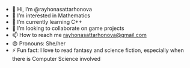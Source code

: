 - 👋 Hi, I’m @rayhonasattarhonova
- 👀 I’m interested in Mathematics
- 🌱 I’m currently learning C++
- 💞️ I’m looking to collaborate on game projects
- 📫 How to reach me rayhonasattarhonova@gmail.com
- 😄 Pronouns: She/her
- ⚡ Fun fact: I love to read fantasy and science fiction, especially when there is Computer Science involved

<!---
rayhonasattarhonova/rayhonasattarhonova is a ✨ special ✨ repository because its `README.md` (this file) appears on your GitHub profile.
You can click the Preview link to take a look at your changes.
--->
